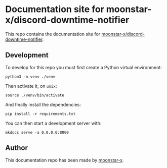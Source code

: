 # Documentation site for moonstar-x/discord-downtime-notifier

This repo contains the documentation site for [moonstar-x/discord-downtime-notifier](https://github.com/moonstar-x/discord-downtime-notifier).

## Development

To develop for this repo you must first create a Python virtual environment:

```text
python3 -m venv ./venv
```

Then activate it, on `unix`:

```text
source ./venv/bin/activate
```

And finally install the dependencies:

```text
pip install -r requirements.txt
```

You can then start a development server with:

```text
mkdocs serve -a 0.0.0.0:8000
```

## Author

This documentation repo has been made by [moonstar-x](https://github.com/moonstar-x).
